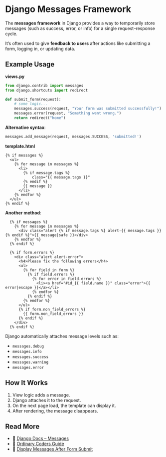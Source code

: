 # Django Messages Framework

The **messages framework** in Django provides a way to temporarily store messages (such as success, error, or info) for a single request–response cycle.

It’s often used to give **feedback to users** after actions like submitting a form, logging in, or updating data.

## Example Usage

**views.py**

```py
from django.contrib import messages
from django.shortcuts import redirect

def submit_form(request):
    # some logic...
    messages.success(request, "Your form was submitted successfully!")
    messages.error(request, "Something went wrong.")
    return redirect("home")
```
**Alternative syntax**:
```py
messages.add_message(request, messages.SUCCESS, 'submitted!')
```

**template.html**

```django
{% if messages %}
  <ul>
    {% for message in messages %}
      <li>
        {% if message.tags %} 
            class="{{ message.tags }}"
        {% endif %}
        {{ message }}
      </li>
    {% endfor %}
  </ul>
{% endif %}
```
**Another method**:
```django
  {% if messages %}
    {% for message in messages %}
      <div class="alert {% if message.tags %} alert-{{ message.tags }}{% endif %}">{{ message|safe }}</div>
    {% endfor %}
  {% endif %}

  {% if form.errors %}
    <div class="alert alert-error">
      <h4>Please fix the following errors</h4>
      <ul>
        {% for field in form %}
          {% if field.errors %}
            {% for error in field.errors %}
              <li><a href="#id_{{ field.name }}" class="error">{{ error|escape }}</a></li>
            {% endfor %}
          {% endif %}
        {% endfor %}
      </ul>
      {% if form.non_field_errors %}
        {{ form.non_field_errors }}
      {% endif %}
    </div>
  {% endif %}
```
Django automatically attaches message levels such as:

* `messages.debug`
* `messages.info`
* `messages.success`
* `messages.warning`
* `messages.error`

## How It Works

1. View logic adds a message.
2. Django attaches it to the request.
3. On the next page load, the template can display it.
4. After rendering, the message disappears.

## Read More

* 📖 [Django Docs – Messages](https://docs.djangoproject.com/en/3.2/ref/contrib/messages/)
* 📖 [Ordinary Coders Guide](https://ordinarycoders.com/blog/article/django-messages-framework)
* 📖 [Display Messages After Form Submit](https://www.csestack.org/display-messages-form-submit-django/)
